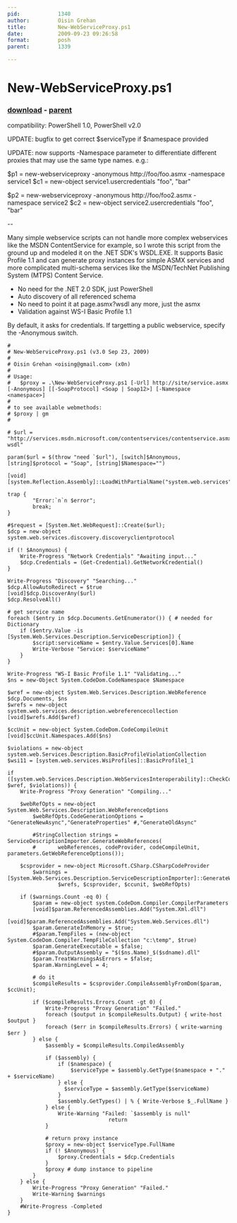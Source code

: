 ```yaml
---
pid:            1340
author:         Oisin Grehan
title:          New-WebServiceProxy.ps1
date:           2009-09-23 09:26:58
format:         posh
parent:         1339

---
```


# New-WebServiceProxy.ps1

### [download](Scripts\1340.ps1) - [parent](Scripts\1339.md)

compatibility: PowerShell 1.0, PowerShell v2.0

UPDATE: bugfix to get correct $serviceType if $namespace provided

UPDATE: now supports -Namespace parameter to differentiate different proxies that may use the same type names. e.g.:

$p1 = new-webserviceproxy -anonymous http://foo/foo.asmx -namespace service1
$c1 = new-object service1.usercredentials "foo", "bar"

$p2 = new-webserviceproxy -anonymous http://foo/foo2.asmx -namespace service2
$c2 = new-object service2.usercredentials "foo", "bar"

--

Many simple webservice scripts can not handle more complex webservices like the MSDN ContentService for example, so I wrote this script from the ground up and modeled it on the .NET SDK's WSDL.EXE. It supports Basic Profile 1.1 and can generate proxy instances for simple ASMX services and more complicated multi-schema services like the MSDN/TechNet Publishing System (MTPS) Content Service.


* No need for the .NET 2.0 SDK, just PowerShell 
* Auto discovery of all referenced schema 
* No need to point it at page.asmx?wsdl any more, just the asmx 
* Validation against WS-I Basic Profile 1.1

By default, it asks for credentials. If targetting a public webservice, specify the -Anonymous switch.

```posh
#
# New-WebServiceProxy.ps1 (v3.0 Sep 23, 2009)
#
# Oisin Grehan <oising@gmail.com> (x0n)
#
# Usage: 
#   $proxy = .\New-WebServiceProxy.ps1 [-Url] http://site/service.asmx [-Anonymous] [[-SoapProtocol] <Soap | Soap12>] [-Namespace <namespace>]
#
# to see available webmethods:
# $proxy | gm
#
 
# $url = "http://services.msdn.microsoft.com/contentservices/contentservice.asmx?wsdl"
 
param($url = $(throw "need `$url"), [switch]$Anonymous, [string]$protocol = "Soap", [string]$Namespace="")
 
[void][system.Reflection.Assembly]::LoadWithPartialName("system.web.services")
 
trap {
        "Error:`n`n $error";
        break; 
}
 
#$request = [System.Net.WebRequest]::Create($url);
$dcp = new-object system.web.services.discovery.discoveryclientprotocol
 
if (! $Anonymous) {
    Write-Progress "Network Credentials" "Awaiting input..."
    $dcp.Credentials = (Get-Credential).GetNetworkCredential()
}
 
Write-Progress "Discovery" "Searching..."
$dcp.AllowAutoRedirect = $true
[void]$dcp.DiscoverAny($url)
$dcp.ResolveAll()
 
# get service name
foreach ($entry in $dcp.Documents.GetEnumerator()) { # needed for Dictionary
    if ($entry.Value -is [System.Web.Services.Description.ServiceDescription]) {
        $script:serviceName = $entry.Value.Services[0].Name
        Write-Verbose "Service: $serviceName"
    }
}
 
Write-Progress "WS-I Basic Profile 1.1" "Validating..."
$ns = new-Object System.CodeDom.CodeNamespace $Namespace
 
$wref = new-object System.Web.Services.Description.WebReference $dcp.Documents, $ns
$wrefs = new-object system.web.services.description.webreferencecollection
[void]$wrefs.Add($wref)
 
$ccUnit = new-object System.CodeDom.CodeCompileUnit
[void]$ccUnit.Namespaces.Add($ns)
 
$violations = new-object system.web.Services.Description.BasicProfileViolationCollection
$wsi11 = [system.web.services.WsiProfiles]::BasicProfile1_1
 
if ([system.web.Services.Description.WebServicesInteroperability]::CheckConformance($wsi11, $wref, $violations)) {
    Write-Progress "Proxy Generation" "Compiling..."
    
    $webRefOpts = new-object System.Web.Services.Description.WebReferenceOptions
        $webRefOpts.CodeGenerationOptions = "GenerateNewAsync","GenerateProperties" #,"GenerateOldAsync"
 
        #StringCollection strings = ServiceDescriptionImporter.GenerateWebReferences(
        #       webReferences, codeProvider, codeCompileUnit, parameters.GetWebReferenceOptions());
 
    $csprovider = new-object Microsoft.CSharp.CSharpCodeProvider
        $warnings = [System.Web.Services.Description.ServiceDescriptionImporter]::GenerateWebReferences(
                $wrefs, $csprovider, $ccunit, $webRefOpts)
        
    if ($warnings.Count -eq 0) {
        $param = new-object system.CodeDom.Compiler.CompilerParameters
        [void]$param.ReferencedAssemblies.Add("System.Xml.dll")
        [void]$param.ReferencedAssemblies.Add("System.Web.Services.dll")        
        $param.GenerateInMemory = $true;
        #$param.TempFiles = (new-object System.CodeDom.Compiler.TempFileCollection "c:\temp", $true)
        $param.GenerateExecutable = $false;
        #$param.OutputAssembly = "$($ns.Name)_$($sdname).dll"
        $param.TreatWarningsAsErrors = $false;
        $param.WarningLevel = 4;
        
        # do it
        $compileResults = $csprovider.CompileAssemblyFromDom($param, $ccUnit);
 
        if ($compileResults.Errors.Count -gt 0) {
            Write-Progress "Proxy Generation" "Failed."
            foreach ($output in $compileResults.Output) { write-host $output }
            foreach ($err in $compileResults.Errors) { write-warning $err }            
        } else {            
            $assembly = $compileResults.CompiledAssembly
 
            if ($assembly) {
                if ($namespace) {
                	$serviceType = $assembly.GetType($namespace + "." + $serviceName)
                } else {
                  $serviceType = $assembly.GetType($serviceName)
                }
                $assembly.GetTypes() | % { Write-Verbose $_.FullName }
            } else {
                Write-Warning "Failed: `$assembly is null"
                                return
            }
            
            # return proxy instance
            $proxy = new-object $serviceType.FullName
            if (! $Anonymous) {
                $proxy.Credentials = $dcp.Credentials
            }
            $proxy # dump instance to pipeline
        }
    } else {
        Write-Progress "Proxy Generation" "Failed."        
        Write-Warning $warnings
    }
    #Write-Progress -Completed
}
```
